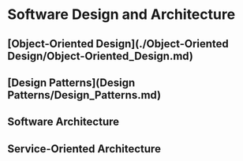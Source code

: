 # Software Design and Architecture

## [Object-Oriented Design](./Object-Oriented Design/Object-Oriented_Design.md)

## [Design Patterns](Design Patterns/Design_Patterns.md)

## Software Architecture

## Service-Oriented Architecture
